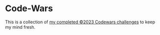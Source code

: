 # Code-Wars
This is a collection of [my completed ©2023 Codewars challenges](https://www.codewars.com/users/Jeff.A.Cate/completed) to keep my mind fresh.

<!-- 
    TODO: hook CodeWars api to display completed Katas
    https://dev.codewars.com/#introduction
-->
